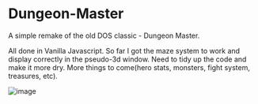 # Dungeon-Master

A simple remake of the old DOS classic - Dungeon Master.

All done in Vanilla Javascript. So far I got the maze system to work and display correctly in the pseudo-3d window.
Need to tidy up the code and make it more dry. 
More things to come(hero stats, monsters, fight system, treasures, etc).

![image](https://user-images.githubusercontent.com/48388053/133886773-f80ce9b7-9a3e-4da9-a32b-b8c6bbd78459.png)
